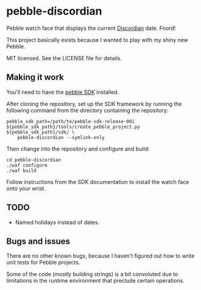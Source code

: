 pebble-discordian
=================

Pebble watch face that displays the current
[Discordian](https://en.wikipedia.org/wiki/Discordianism) date. Fnord!

This project basically exists because I wanted to play with my shiny new
Pebble.

MIT licensed. See the LICENSE file for details.

Making it work
--------------

You'll need to have the [pebble SDK](http://developer.getpebble.com/)
installed.

After cloning the repository, set up the SDK framework by running the following
command from the directory containing the repository:

    pebble_sdk_path=/path/to/pebble-sdk-release-001
    ${pebble_sdk_path}/tools/create_pebble_project.py ${pebble_sdk_path}/sdk/ \
        pebble-discordian --symlink-only

Then change into the repository and configure and build:

    cd pebble-discordian
    ./waf configure
    ./waf build

Follow instructions from the SDK documentation to install the watch face onto
your wrist.

TODO
----

 * Named holidays instead of dates.

Bugs and issues
---------------

There are no other known bugs, because I haven't figured out how to write unit
tests for Pebble projects.

Some of the code (mostly building strings) is a bit convoluted due to
limitations in the runtime environment that preclude certain operations.
